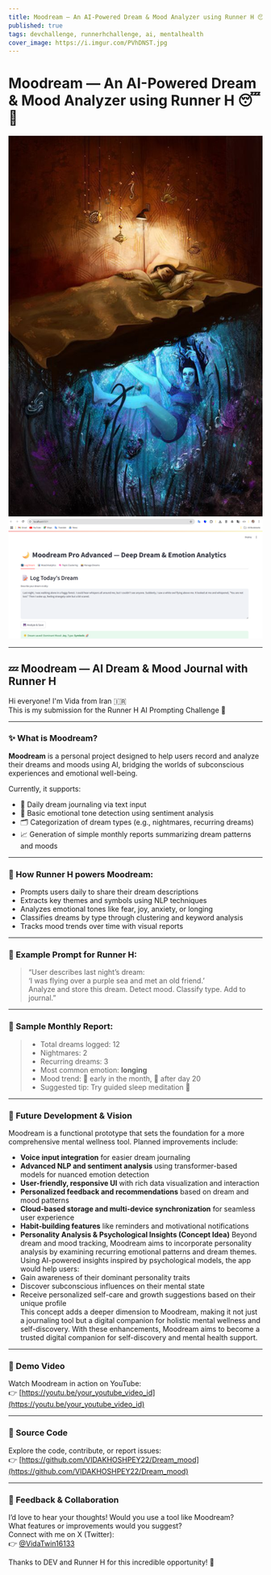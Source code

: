 ```yaml
---
title: Moodream — An AI-Powered Dream & Mood Analyzer using Runner H 😴🌙
published: true
tags: devchallenge, runnerhchallenge, ai, mentalhealth
cover_image: https://i.imgur.com/PVhDNST.jpg
---
```


# Moodream — An AI-Powered Dream & Mood Analyzer using Runner H 😴🌙

![Dream Image](./dream.jpg)
![Additional Image](./image.png)

---

## 💤 Moodream — AI Dream & Mood Journal with Runner H

Hi everyone! I'm Vida from Iran 🇮🇷  
This is my submission for the Runner H AI Prompting Challenge 🧠

---

### ✨ What is Moodream?

**Moodream** is a personal project designed to help users record and analyze their dreams and moods using AI, bridging the worlds of subconscious experiences and emotional well-being.  

Currently, it supports:  
- 🧠 Daily dream journaling via text input  
- 💖 Basic emotional tone detection using sentiment analysis  
- 🗂️ Categorization of dream types (e.g., nightmares, recurring dreams)  
- 📈 Generation of simple monthly reports summarizing dream patterns and moods  

---

### 🧠 How Runner H powers Moodream:

- Prompts users daily to share their dream descriptions  
- Extracts key themes and symbols using NLP techniques  
- Analyzes emotional tones like fear, joy, anxiety, or longing  
- Classifies dreams by type through clustering and keyword analysis  
- Tracks mood trends over time with visual reports  

---

### 🌈 Example Prompt for Runner H:

> “User describes last night’s dream:  
> ‘I was flying over a purple sea and met an old friend.’  
> Analyze and store this dream. Detect mood. Classify type. Add to journal.”

---

### 📅 Sample Monthly Report:

> - Total dreams logged: 12  
> - Nightmares: 2  
> - Recurring dreams: 3  
> - Most common emotion: **longing**  
> - Mood trend: 🔻 early in the month, 🔼 after day 20  
> - Suggested tip: Try guided sleep meditation 🌿

---

### 🚀 Future Development & Vision

Moodream is a functional prototype that sets the foundation for a more comprehensive mental wellness tool. Planned improvements include:

- **Voice input integration** for easier dream journaling  
- **Advanced NLP and sentiment analysis** using transformer-based models for nuanced emotion detection  
- **User-friendly, responsive UI** with rich data visualization and interaction  
- **Personalized feedback and recommendations** based on dream and mood patterns  
- **Cloud-based storage and multi-device synchronization** for seamless user experience  
- **Habit-building features** like reminders and motivational notifications
- **Personality Analysis & Psychological Insights (Concept Idea)**
Beyond dream and mood tracking, Moodream aims to incorporate personality analysis by examining recurring emotional patterns and dream themes. Using AI-powered insights inspired by psychological models, the app would help users:
- Gain awareness of their dominant personality traits  
- Discover subconscious influences on their mental state  
- Receive personalized self-care and growth suggestions based on their unique profile  
This concept adds a deeper dimension to Moodream, making it not just a journaling tool but a digital companion for holistic mental wellness and self-discovery.
With these enhancements, Moodream aims to become a trusted digital companion for self-discovery and mental health support.

---

### 🎥 Demo Video

Watch Moodream in action on YouTube:  
👉 [https://youtu.be/your_youtube_video_id](https://youtu.be/your_youtube_video_id)

---

### 📂 Source Code

Explore the code, contribute, or report issues:  
👉 [https://github.com/VIDAKHOSHPEY22/Dream_mood](https://github.com/VIDAKHOSHPEY22/Dream_mood)

---

### 💬 Feedback & Collaboration

I’d love to hear your thoughts! Would you use a tool like Moodream?  
What features or improvements would you suggest?  
Connect with me on X (Twitter):  
👉 [@VidaTwin16133](https://x.com/VidaTwin16133)

Thanks to DEV and Runner H for this incredible opportunity! 💙
